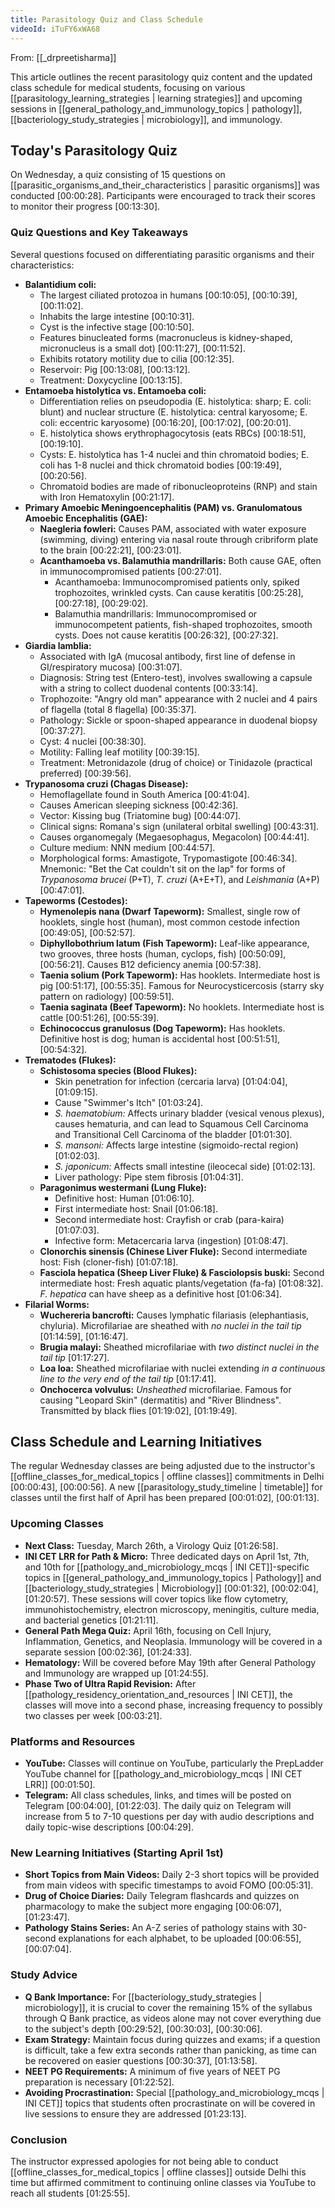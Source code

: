```yaml
---
title: Parasitology Quiz and Class Schedule
videoId: iTuFY6xWA68
---
```


From: [[_drpreetisharma]] <br/> 

This article outlines the recent parasitology quiz content and the updated class schedule for medical students, focusing on various [[parasitology_learning_strategies | learning strategies]] and upcoming sessions in [[general_pathology_and_immunology_topics | pathology]], [[bacteriology_study_strategies | microbiology]], and immunology.

## Today's Parasitology Quiz
On Wednesday, a quiz consisting of 15 questions on [[parasitic_organisms_and_their_characteristics | parasitic organisms]] was conducted <a class="yt-timestamp" data-t="00:00:28">[00:00:28]</a>. Participants were encouraged to track their scores to monitor their progress <a class="yt-timestamp" data-t="00:13:30">[00:13:30]</a>.

### Quiz Questions and Key Takeaways
Several questions focused on differentiating parasitic organisms and their characteristics:

*   **Balantidium coli:**
    *   The largest ciliated protozoa in humans <a class="yt-timestamp" data-t="00:10:05">[00:10:05]</a>, <a class="yt-timestamp" data-t="00:10:39">[00:10:39]</a>, <a class="yt-timestamp" data-t="00:11:02">[00:11:02]</a>.
    *   Inhabits the large intestine <a class="yt-timestamp" data-t="00:10:31">[00:10:31]</a>.
    *   Cyst is the infective stage <a class="yt-timestamp" data-t="00:10:50">[00:10:50]</a>.
    *   Features binucleated forms (macronucleus is kidney-shaped, micronucleus is a small dot) <a class="yt-timestamp" data-t="00:11:27">[00:11:27]</a>, <a class="yt-timestamp" data-t="00:11:52">[00:11:52]</a>.
    *   Exhibits rotatory motility due to cilia <a class="yt-timestamp" data-t="00:12:35">[00:12:35]</a>.
    *   Reservoir: Pig <a class="yt-timestamp" data-t="00:13:08">[00:13:08]</a>, <a class="yt-timestamp" data-t="00:13:12">[00:13:12]</a>.
    *   Treatment: Doxycycline <a class="yt-timestamp" data-t="00:13:15">[00:13:15]</a>.
*   **Entamoeba histolytica vs. Entamoeba coli:**
    *   Differentiation relies on pseudopodia (E. histolytica: sharp; E. coli: blunt) and nuclear structure (E. histolytica: central karyosome; E. coli: eccentric karyosome) <a class="yt-timestamp" data-t="00:16:20">[00:16:20]</a>, <a class="yt-timestamp" data-t="00:17:02">[00:17:02]</a>, <a class="yt-timestamp" data-t="00:20:01">[00:20:01]</a>.
    *   E. histolytica shows erythrophagocytosis (eats RBCs) <a class="yt-timestamp" data-t="00:18:51">[00:18:51]</a>, <a class="yt-timestamp" data-t="00:19:10">[00:19:10]</a>.
    *   Cysts: E. histolytica has 1-4 nuclei and thin chromatoid bodies; E. coli has 1-8 nuclei and thick chromatoid bodies <a class="yt-timestamp" data-t="00:19:49">[00:19:49]</a>, <a class="yt-timestamp" data-t="00:20:56">[00:20:56]</a>.
    *   Chromatoid bodies are made of ribonucleoproteins (RNP) and stain with Iron Hematoxylin <a class="yt-timestamp" data-t="00:21:17">[00:21:17]</a>.
*   **Primary Amoebic Meningoencephalitis (PAM) vs. Granulomatous Amoebic Encephalitis (GAE):**
    *   **Naegleria fowleri:** Causes PAM, associated with water exposure (swimming, diving) entering via nasal route through cribriform plate to the brain <a class="yt-timestamp" data-t="00:22:21">[00:22:21]</a>, <a class="yt-timestamp" data-t="00:23:01">[00:23:01]</a>.
    *   **Acanthamoeba vs. Balamuthia mandrillaris:** Both cause GAE, often in immunocompromised patients <a class="yt-timestamp" data-t="00:27:01">[00:27:01]</a>.
        *   Acanthamoeba: Immunocompromised patients only, spiked trophozoites, wrinkled cysts. Can cause keratitis <a class="yt-timestamp" data-t="00:25:28">[00:25:28]</a>, <a class="yt-timestamp" data-t="00:27:18">[00:27:18]</a>, <a class="yt-timestamp" data-t="00:29:02">[00:29:02]</a>.
        *   Balamuthia mandrillaris: Immunocompromised or immunocompetent patients, fish-shaped trophozoites, smooth cysts. Does not cause keratitis <a class="yt-timestamp" data-t="00:26:32">[00:26:32]</a>, <a class="yt-timestamp" data-t="00:27:32">[00:27:32]</a>.
*   **Giardia lamblia:**
    *   Associated with IgA (mucosal antibody, first line of defense in GI/respiratory mucosa) <a class="yt-timestamp" data-t="00:31:07">[00:31:07]</a>.
    *   Diagnosis: String test (Entero-test), involves swallowing a capsule with a string to collect duodenal contents <a class="yt-timestamp" data-t="00:33:14">[00:33:14]</a>.
    *   Trophozoite: "Angry old man" appearance with 2 nuclei and 4 pairs of flagella (total 8 flagella) <a class="yt-timestamp" data-t="00:35:37">[00:35:37]</a>.
    *   Pathology: Sickle or spoon-shaped appearance in duodenal biopsy <a class="yt-timestamp" data-t="00:37:27">[00:37:27]</a>.
    *   Cyst: 4 nuclei <a class="yt-timestamp" data-t="00:38:30">[00:38:30]</a>.
    *   Motility: Falling leaf motility <a class="yt-timestamp" data-t="00:39:15">[00:39:15]</a>.
    *   Treatment: Metronidazole (drug of choice) or Tinidazole (practical preferred) <a class="yt-timestamp" data-t="00:39:56">[00:39:56]</a>.
*   **Trypanosoma cruzi (Chagas Disease):**
    *   Hemoflagellate found in South America <a class="yt-timestamp" data-t="00:41:04">[00:41:04]</a>.
    *   Causes American sleeping sickness <a class="yt-timestamp" data-t="00:42:36">[00:42:36]</a>.
    *   Vector: Kissing bug (Triatomine bug) <a class="yt-timestamp" data-t="00:44:07">[00:44:07]</a>.
    *   Clinical signs: Romana's sign (unilateral orbital swelling) <a class="yt-timestamp" data-t="00:43:31">[00:43:31]</a>.
    *   Causes organomegaly (Megaesophagus, Megacolon) <a class="yt-timestamp" data-t="00:44:41">[00:44:41]</a>.
    *   Culture medium: NNN medium <a class="yt-timestamp" data-t="00:44:57">[00:44:57]</a>.
    *   Morphological forms: Amastigote, Trypomastigote <a class="yt-timestamp" data-t="00:46:34">[00:46:34]</a>. Mnemonic: "Bet the Cat couldn't sit on the lap" for forms of *Trypanosoma brucei* (P+T), *T. cruzi* (A+E+T), and *Leishmania* (A+P) <a class="yt-timestamp" data-t="00:47:01">[00:47:01]</a>.
*   **Tapeworms (Cestodes):**
    *   **Hymenolepis nana (Dwarf Tapeworm):** Smallest, single row of hooklets, single host (human), most common cestode infection <a class="yt-timestamp" data-t="00:49:05">[00:49:05]</a>, <a class="yt-timestamp" data-t="00:52:57">[00:52:57]</a>.
    *   **Diphyllobothrium latum (Fish Tapeworm):** Leaf-like appearance, two grooves, three hosts (human, cyclops, fish) <a class="yt-timestamp" data-t="00:50:09">[00:50:09]</a>, <a class="yt-timestamp" data-t="00:56:21">[00:56:21]</a>. Causes B12 deficiency anemia <a class="yt-timestamp" data-t="00:57:38">[00:57:38]</a>.
    *   **Taenia solium (Pork Tapeworm):** Has hooklets. Intermediate host is pig <a class="yt-timestamp" data-t="00:51:17">[00:51:17]</a>, <a class="yt-timestamp" data-t="00:55:35">[00:55:35]</a>. Famous for Neurocysticercosis (starry sky pattern on radiology) <a class="yt-timestamp" data-t="00:59:51">[00:59:51]</a>.
    *   **Taenia saginata (Beef Tapeworm):** No hooklets. Intermediate host is cattle <a class="yt-timestamp" data-t="00:51:26">[00:51:26]</a>, <a class="yt-timestamp" data-t="00:55:39">[00:55:39]</a>.
    *   **Echinococcus granulosus (Dog Tapeworm):** Has hooklets. Definitive host is dog; human is accidental host <a class="yt-timestamp" data-t="00:51:51">[00:51:51]</a>, <a class="yt-timestamp" data-t="00:54:32">[00:54:32]</a>.
*   **Trematodes (Flukes):**
    *   **Schistosoma species (Blood Flukes):**
        *   Skin penetration for infection (cercaria larva) <a class="yt-timestamp" data-t="01:04:04">[01:04:04]</a>, <a class="yt-timestamp" data-t="01:09:15">[01:09:15]</a>.
        *   Cause "Swimmer's Itch" <a class="yt-timestamp" data-t="01:03:24">[01:03:24]</a>.
        *   *S. haematobium:* Affects urinary bladder (vesical venous plexus), causes hematuria, and can lead to Squamous Cell Carcinoma and Transitional Cell Carcinoma of the bladder <a class="yt-timestamp" data-t="01:01:30">[01:01:30]</a>.
        *   *S. mansoni:* Affects large intestine (sigmoido-rectal region) <a class="yt-timestamp" data-t="01:02:03">[01:02:03]</a>.
        *   *S. japonicum:* Affects small intestine (ileocecal side) <a class="yt-timestamp" data-t="01:02:13">[01:02:13]</a>.
        *   Liver pathology: Pipe stem fibrosis <a class="yt-timestamp" data-t="01:04:31">[01:04:31]</a>.
    *   **Paragonimus westermani (Lung Fluke):**
        *   Definitive host: Human <a class="yt-timestamp" data-t="01:06:10">[01:06:10]</a>.
        *   First intermediate host: Snail <a class="yt-timestamp" data-t="01:06:18">[01:06:18]</a>.
        *   Second intermediate host: Crayfish or crab (para-kaira) <a class="yt-timestamp" data-t="01:07:03">[01:07:03]</a>.
        *   Infective form: Metacercaria larva (ingestion) <a class="yt-timestamp" data-t="01:08:47">[01:08:47]</a>.
    *   **Clonorchis sinensis (Chinese Liver Fluke):** Second intermediate host: Fish (cloner-fish) <a class="yt-timestamp" data-t="01:07:18">[01:07:18]</a>.
    *   **Fasciola hepatica (Sheep Liver Fluke) & Fasciolopsis buski:** Second intermediate host: Fresh aquatic plants/vegetation (fa-fa) <a class="yt-timestamp" data-t="01:08:32">[01:08:32]</a>. *F. hepatica* can have sheep as a definitive host <a class="yt-timestamp" data-t="01:06:34">[01:06:34]</a>.
*   **Filarial Worms:**
    *   **Wuchereria bancrofti:** Causes lymphatic filariasis (elephantiasis, chyluria). Microfilariae are sheathed with *no nuclei in the tail tip* <a class="yt-timestamp" data-t="01:14:59">[01:14:59]</a>, <a class="yt-timestamp" data-t="01:16:47">[01:16:47]</a>.
    *   **Brugia malayi:** Sheathed microfilariae with *two distinct nuclei in the tail tip* <a class="yt-timestamp" data-t="01:17:27">[01:17:27]</a>.
    *   **Loa loa:** Sheathed microfilariae with nuclei extending *in a continuous line to the very end of the tail tip* <a class="yt-timestamp" data-t="01:17:41">[01:17:41]</a>.
    *   **Onchocerca volvulus:** *Unsheathed* microfilariae. Famous for causing "Leopard Skin" (dermatitis) and "River Blindness". Transmitted by black flies <a class="yt-timestamp" data-t="01:19:02">[01:19:02]</a>, <a class="yt-timestamp" data-t="01:19:49">[01:19:49]</a>.

## Class Schedule and Learning Initiatives
The regular Wednesday classes are being adjusted due to the instructor's [[offline_classes_for_medical_topics | offline classes]] commitments in Delhi <a class="yt-timestamp" data-t="00:00:43">[00:00:43]</a>, <a class="yt-timestamp" data-t="00:00:56">[00:00:56]</a>. A new [[parasitology_study_timeline | timetable]] for classes until the first half of April has been prepared <a class="yt-timestamp" data-t="00:01:02">[00:01:02]</a>, <a class="yt-timestamp" data-t="00:01:13">[00:01:13]</a>.

### Upcoming Classes
*   **Next Class:** Tuesday, March 26th, a Virology Quiz <a class="yt-timestamp" data-t="01:26:58">[01:26:58]</a>.
*   **INI CET LRR for Path & Micro:** Three dedicated days on April 1st, 7th, and 10th for [[pathology_and_microbiology_mcqs | INI CET]]-specific topics in [[general_pathology_and_immunology_topics | Pathology]] and [[bacteriology_study_strategies | Microbiology]] <a class="yt-timestamp" data-t="00:01:32">[00:01:32]</a>, <a class="yt-timestamp" data-t="00:02:04">[00:02:04]</a>, <a class="yt-timestamp" data-t="01:20:57">[01:20:57]</a>. These sessions will cover topics like flow cytometry, immunohistochemistry, electron microscopy, meningitis, culture media, and bacterial genetics <a class="yt-timestamp" data-t="01:21:11">[01:21:11]</a>.
*   **General Path Mega Quiz:** April 16th, focusing on Cell Injury, Inflammation, Genetics, and Neoplasia. Immunology will be covered in a separate session <a class="yt-timestamp" data-t="00:02:36">[00:02:36]</a>, <a class="yt-timestamp" data-t="01:24:33">[01:24:33]</a>.
*   **Hematology:** Will be covered before May 19th after General Pathology and Immunology are wrapped up <a class="yt-timestamp" data-t="01:24:55">[01:24:55]</a>.
*   **Phase Two of Ultra Rapid Revision:** After [[pathology_residency_orientation_and_resources | INI CET]], the classes will move into a second phase, increasing frequency to possibly two classes per week <a class="yt-timestamp" data-t="00:03:21">[00:03:21]</a>.

### Platforms and Resources
*   **YouTube:** Classes will continue on YouTube, particularly the PrepLadder YouTube channel for [[pathology_and_microbiology_mcqs | INI CET LRR]] <a class="yt-timestamp" data-t="00:01:50">[00:01:50]</a>.
*   **Telegram:** All class schedules, links, and times will be posted on Telegram <a class="yt-timestamp" data-t="00:04:00">[00:04:00]</a>, <a class="yt-timestamp" data-t="01:22:03">[01:22:03]</a>. The daily quiz on Telegram will increase from 5 to 7-10 questions per day with audio descriptions and daily topic-wise descriptions <a class="yt-timestamp" data-t="00:04:29">[00:04:29]</a>.

### New Learning Initiatives (Starting April 1st)
*   **Short Topics from Main Videos:** Daily 2-3 short topics will be provided from main videos with specific timestamps to avoid FOMO <a class="yt-timestamp" data-t="00:05:31">[00:05:31]</a>.
*   **Drug of Choice Diaries:** Daily Telegram flashcards and quizzes on pharmacology to make the subject more engaging <a class="yt-timestamp" data-t="00:06:07">[00:06:07]</a>, <a class="yt-timestamp" data-t="01:23:47">[01:23:47]</a>.
*   **Pathology Stains Series:** An A-Z series of pathology stains with 30-second explanations for each alphabet, to be uploaded <a class="yt-timestamp" data-t="00:06:55">[00:06:55]</a>, <a class="yt-timestamp" data-t="00:07:04">[00:07:04]</a>.

### Study Advice
*   **Q Bank Importance:** For [[bacteriology_study_strategies | microbiology]], it is crucial to cover the remaining 15% of the syllabus through Q Bank practice, as videos alone may not cover everything due to the subject's depth <a class="yt-timestamp" data-t="00:29:52">[00:29:52]</a>, <a class="yt-timestamp" data-t="00:30:03">[00:30:03]</a>, <a class="yt-timestamp" data-t="00:30:06">[00:30:06]</a>.
*   **Exam Strategy:** Maintain focus during quizzes and exams; if a question is difficult, take a few extra seconds rather than panicking, as time can be recovered on easier questions <a class="yt-timestamp" data-t="00:30:37">[00:30:37]</a>, <a class="yt-timestamp" data-t="01:13:58">[01:13:58]</a>.
*   **NEET PG Requirements:** A minimum of five years of NEET PG preparation is necessary <a class="yt-timestamp" data-t="01:22:52">[01:22:52]</a>.
*   **Avoiding Procrastination:** Special [[pathology_and_microbiology_mcqs | INI CET]] topics that students often procrastinate on will be covered in live sessions to ensure they are addressed <a class="yt-timestamp" data-t="01:23:13">[01:23:13]</a>.

### Conclusion
The instructor expressed apologies for not being able to conduct [[offline_classes_for_medical_topics | offline classes]] outside Delhi this time but affirmed commitment to continuing online classes via YouTube to reach all students <a class="yt-timestamp" data-t="01:25:55">[01:25:55]</a>.